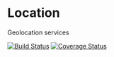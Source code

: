 # Location
Geolocation services

[![Build Status](https://travis-ci.org/BespokeSupport/Location.svg?branch=master)](https://travis-ci.org/BespokeSupport/Location)
[![Coverage Status](https://img.shields.io/coveralls/BespokeSupport/Location.svg)](https://coveralls.io/r/BespokeSupport/Location)
